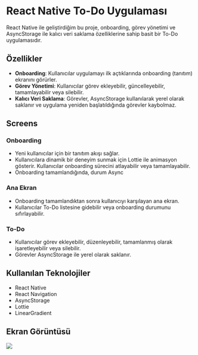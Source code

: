 # React Native To-Do Uygulaması

React Native ile geliştirdiğim bu proje, onboarding, görev yönetimi ve AsyncStorage ile kalıcı veri saklama özelliklerine sahip basit bir To-Do uygulamasıdır.

## Özellikler

- **Onboarding**: Kullanıcılar uygulamayı ilk açtıklarında onboarding (tanıtım) ekranını görürler.
- **Görev Yönetimi**: Kullanıcılar görev ekleyebilir, güncelleyebilir, tamamlayabilir veya silebilir.
- **Kalıcı Veri Saklama**: Görevler, AsyncStorage kullanılarak yerel olarak saklanır ve uygulama yeniden başlatıldığında görevler kaybolmaz.

## Screens

### Onboarding

- Yeni kullanıcılar için bir tanıtım akışı sağlar.
- Kullanıcılara dinamik bir deneyim sunmak için Lottie ile animasyon gösterir.
  Kullanıcılar onboarding sürecini atlayabilir veya tamamlayabilir.
- Onboarding tamamlandığında, durum Async

### Ana Ekran

- Onboarding tamamlandıktan sonra kullanıcıyı karşılayan ana ekran.
- Kullanıcılar To-Do listesine gidebilir veya onboarding durumunu sıfırlayabilir.

### To-Do

- Kullanıcılar görev ekleyebilir, düzenleyebilir, tamamlanmış olarak işaretleyebilir veya silebilir.
- Görevler AsyncStorage ile yerel olarak saklanır.

## Kullanılan Teknolojiler

- React Native
- React Navigation
- AsyncStorage
- Lottie
- LinearGradient

## Ekran Görüntüsü

![](../TodoListt/src/assets/gif/todo.gif)
